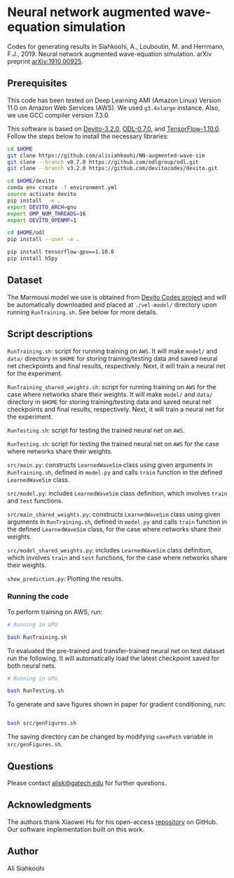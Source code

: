 # Neural network augmented wave-equation simulation

Codes for generating results in Siahkoohi, A., Louboutin, M. and Herrmann, F.J., 2019. Neural network augmented wave-equation simulation. arXiv preprint [arXiv:1910.00925](https://arxiv.org/abs/1910.00925).



## Prerequisites

This code has been tested on Deep Learning AMI (Amazon Linux) Version 11.0 on Amazon Web Services (AWS). We used `g3.4xlarge` instance. Also, we use GCC compiler version 7.3.0.

This software is based on [Devito-3.2.0](https://github.com/opesci/devito/releases/tag/v3.2.0), [ODL-0.7.0](https://github.com/odlgroup/odl/releases/tag/v0.7.0), and [TensorFlow-1.10.0](https://github.com/tensorflow/tensorflow/releases/tag/v1.10.0). Follow the steps below to install the necessary libraries:

```bash
cd $HOME
git clone https://github.com/alisiahkoohi/NN-augmented-wave-sim
git clone --branch v0.7.0 https://github.com/odlgroup/odl.git
git clone --branch v3.2.0 https://github.com/devitocodes/devito.git

cd $HOME/devito
conda env create -f environment.yml
source activate devito
pip install  -e .
export DEVITO_ARCH=gnu
export OMP_NUM_THREADS=16
export DEVITO_OPENMP=1

cd $HOME/odl
pip install --user -e .

pip install tensorflow-gpu==1.10.0
pip install h5py
```

## Dataset

The Marmousi model we use is obtained from [Devito Codes project](https://github.com/devitocodes) and will be automatically downloaded and placed at `./vel-model/` directory upon running `RunTraining.sh`. See below for more details.

## Script descriptions

`RunTraining.sh`\: script for running training on `AWS`. It will make `model/` and `data/` directory in `$HOME` for storing training/testing data and saved neural net checkpoints and final results, respectively. Next, it will train a neural net for the experiment.

`RunTraining_shared_weights.sh`\: script for running training on `AWS` for the case where networks share their weights. It will make `model/` and `data/` directory in `$HOME` for storing training/testing data and saved neural net checkpoints and final results, respectively. Next, it will train a neural net for the experiment.

`RunTesting.sh`\: script for testing the trained neural net on `AWS`. 

`RunTesting.sh`\: script for testing the trained neural net on `AWS` for the case where networks share their weights. 

`src/main.py`\: constructs `LearnedWaveSim` class using given arguments in `RunTraining.sh`\, defined in `model.py` and calls `train` function in the defined  `LearnedWaveSim` class.

`src/model.py`: includes `LearnedWaveSim` class definition, which involves `train` and `test` functions.

`src/main_shared_weights.py`\: constructs `LearnedWaveSim` class using given arguments in `RunTraining.sh`\, defined in `model.py` and calls `train` function in the defined  `LearnedWaveSim` class, for the case where networks share their weights.

`src/model_shared_weights.py`: includes `LearnedWaveSim` class definition, which involves `train` and `test` functions, for the case where networks share their weights.

`show_prediction.py`\: Plotting the results.

### Running the code

To perform training on AWS, run:

```bash
# Running in GPU

bash RunTraining.sh

```

To evaluated the pre-trained and transfer-trained neural net on test dataset run the following. It will automatically load the latest checkpoint saved for both neural nets.

```bash
# Running in GPU

bash RunTesting.sh

```

To generate and save figures shown in paper for gradient conditioning, run:

```bash

bash src/genFigures.sh

```

The saving directory can be changed by modifying `savePath` variable in `src/genFigures.sh`\.


## Questions

Please contact alisk@gatech.edu for further questions.

## Acknowledgments

The authors thank Xiaowei Hu for his open-access [repository](https://github.com/xhujoy/CycleGAN-tensorflow) on GitHub. Our software implementation built on this work.

## Author

Ali Siahkoohi
